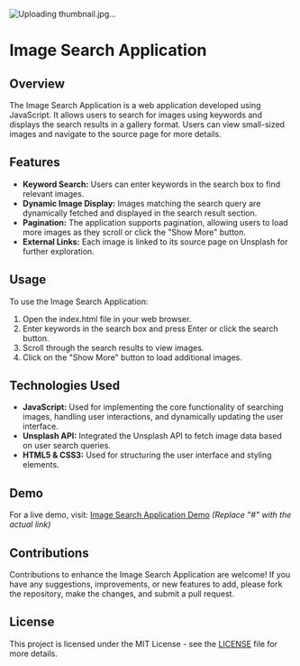 ![Uploading thumbnail.jpg…]()

# Image Search Application

## Overview
The Image Search Application is a web application developed using JavaScript. It allows users to search for images using keywords and displays the search results in a gallery format. Users can view small-sized images and navigate to the source page for more details.

## Features
- **Keyword Search:** Users can enter keywords in the search box to find relevant images.
- **Dynamic Image Display:** Images matching the search query are dynamically fetched and displayed in the search result section.
- **Pagination:** The application supports pagination, allowing users to load more images as they scroll or click the "Show More" button.
- **External Links:** Each image is linked to its source page on Unsplash for further exploration.

## Usage
To use the Image Search Application:
1. Open the index.html file in your web browser.
2. Enter keywords in the search box and press Enter or click the search button.
3. Scroll through the search results to view images.
4. Click on the "Show More" button to load additional images.

## Technologies Used
- **JavaScript:** Used for implementing the core functionality of searching images, handling user interactions, and dynamically updating the user interface.
- **Unsplash API:** Integrated the Unsplash API to fetch image data based on user search queries.
- **HTML5 & CSS3:** Used for structuring the user interface and styling elements.

## Demo
For a live demo, visit: [Image Search Application Demo](#) *(Replace "#" with the actual link)*

## Contributions
Contributions to enhance the Image Search Application are welcome! If you have any suggestions, improvements, or new features to add, please fork the repository, make the changes, and submit a pull request.

## License
This project is licensed under the MIT License - see the [LICENSE](./LICENSE) file for more details.
